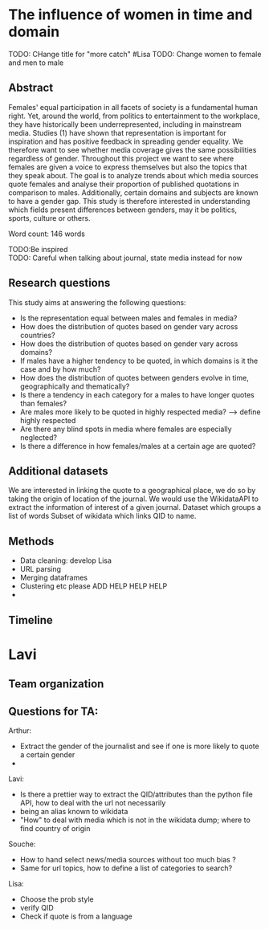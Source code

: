 # The influence of women in time and domain
TODO: CHange title for "more catch" #Lisa
TODO: Change women to female and men to male  

## Abstract
Females' equal participation in all facets of society is a fundamental human right. Yet, around the world, from politics to entertainment to the workplace, they have historically been underrepresented, including in mainstream media. Studies (1) have shown that representation is important for inspiration and has positive feedback in spreading gender equality. We therefore want to see whether media coverage gives the same possibilities regardless of gender.
Throughout this project we want to see where females are given a voice to express themselves but also the topics that they speak about. The goal is to analyze trends about which media sources quote females and analyse their proportion of published quotations in comparison to males. Additionally, certain domains and subjects are known to have a gender gap. This study is therefore interested in understanding which fields present differences between genders, may it be politics, sports, culture or others. 

Word count: 146 words

TODO:Be inspired  
TODO: Careful when talking about journal, state media instead for now 


## Research questions

This study aims at answering the following questions:
 
- Is the representation equal between males and females in media?
- How does the distribution of quotes based on gender vary across countries?
- How does the distribution of quotes based on gender vary across domains? 
- If males have a higher tendency to be quoted, in which domains is it the case and by how much?
- How does the distribution of quotes between genders evolve in time, geographically and thematically?
- Is there a tendency in each category for a males to have longer quotes than females?
- Are males more likely to be quoted in highly respected media?  --> define highly respected
- Are there any blind spots in media where females are especially neglected?
- Is there a difference in how females/males at a certain age are quoted?

## Additional datasets

We are interested in linking the quote to a geographical place, we do so by taking the origin of location of the journal. We would use the WikidataAPI to extract the information of interest of a given journal.
Dataset which groups a list of words 
Subset of wikidata which links QID to name. 

## Methods
- Data cleaning: develop Lisa
- URL parsing 
- Merging dataframes
- Clustering etc please ADD HELP HELP HELP 
- 


## Timeline
# Lavi 

## Team organization 




## Questions for TA:
Arthur:
- Extract the gender of the journalist and see if one is more likely to quote a certain gender
- 

Lavi:
- Is there a prettier way to extract the QID/attributes than the python file API, how to deal with the url not necessarily
- being an alias known to wikidata
- "How" to deal with media which is not in the wikidata dump; where to find country of origin 

Souche:
- How to hand select news/media sources without too much bias ? 
- Same for url topics, how to define a list of categories to search?

Lisa: 

- Choose the prob style 
- verify QID 
- Check if quote is from a language 
